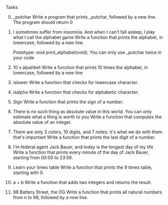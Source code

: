 Tasks

0. _putchar
	Write a program that prints _putchar, followed by a new line.
	The program should return 0
1. I sometimes suffer from insomnia. And when I can't fall asleep, I play what I call the alphabet game
	Write a function that prints the alphabet, in lowercase, followed by a new line.

	Prototype: void print_alphabet(void);
	You can only use _putchar twice in your code
2. 10 x alpahbet
	Write a function that prints 10 times the alphabet, in lowercase, followed by a new line

3. islower
	Write a function that checks for lowercase character.

4. isalpha
	Write a function that checks for alphabetic character.

5. Sign
	Write a function that prints the sign of a number.

6. There is no such thing as absolute value in this world. You can only estimate what a thing is worth to you
	Write a function that computes the absolute value of an integer.

7. There are only 3 colors, 10 digits, and 7 notes; it's what we do with them that's important
	Write a function that prints the last digit of a number.

8. I'm federal agent Jack Bauer, and today is the longest day of my life
	Write a function that prints every minute of the day of Jack Bauer, starting from 00:00 to 23:59.

9. Learn your times table
	Write a function that prints the 9 times table, starting with 0.

10. a + b
	Write a function that adds two integers and returns the result.

11. 98 Battery Street, the OG
	Write a function that prints all natural numbers from n to 98, followed by a new line.


